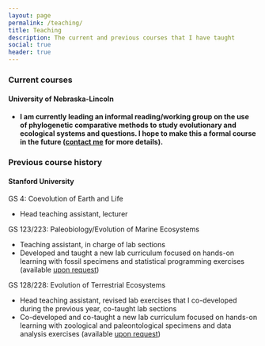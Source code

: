 ```yaml
---
layout: page
permalink: /teaching/
title: Teaching
description: The current and previous courses that I have taught
social: true
header: true
---
```


<h3>Current courses</h3>
<h4>University of Nebraska-Lincoln<h4>
<ul>
<li>I am currently leading an informal reading/working group on the use of phylogenetic comparative methods to study evolutionary and ecological systems and questions. I hope to make this a formal course in the future (<a href="mailto:wgearty@unl.edu">contact me</a> for more details).</li>
</ul>

<h3>Previous course history</h3>
<h4>Stanford University</h4>
GS 4: Coevolution of Earth and Life
<ul>
<li>Head teaching assistant, lecturer</li>
</ul>
GS 123/223: Paleobiology/Evolution of Marine Ecosystems
<ul>
<li>Teaching assistant, in charge of lab sections</li>
<li>Developed and taught a new lab curriculum focused on hands-on learning with fossil specimens and statistical programming exercises (available <a href="mailto:wgearty@unl.edu">upon request</a>)</li>
</ul>
GS 128/228: Evolution of Terrestrial Ecosystems
<ul>
<li>Head teaching assistant, revised lab exercises that I co-developed during the previous year, co-taught lab sections</li>
<li>Co-developed and co-taught a new lab curriculum focused on hands-on learning with zoological and paleontological specimens and data analysis exercises (available <a href="mailto:wgearty@unl.edu">upon request</a>)</li>
</ul>
